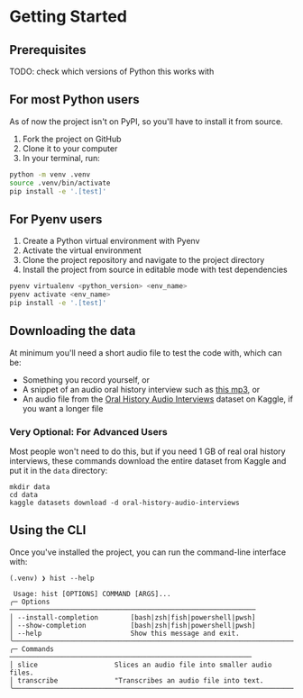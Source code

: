 # Getting Started

## Prerequisites

TODO: check which versions of Python this works with

## For most Python users

As of now the project isn't on PyPI, so you'll have to install it from source. 

1. Fork the project on GitHub
2. Clone it to your computer
3. In your terminal, run:

```bash
python -m venv .venv
source .venv/bin/activate
pip install -e '.[test]'
```

## For Pyenv users

1. Create a Python virtual environment with Pyenv
2. Activate the virtual environment
3. Clone the project repository and navigate to the project directory
4. Install the project from source in editable mode with test dependencies

```bash
pyenv virtualenv <python_version> <env_name>
pyenv activate <env_name>
pip install -e '.[test]'
```

## Downloading the data

At minimum you'll need a short audio file to test the code with, which can be:

* Something you record yourself, or
* A snippet of an audio oral history interview such as [this mp3](https://github.com/audreyfeldroy/HistoryAIToolkit/blob/2ea4f8fc974783f996dd367c4110b50d1185a972/data/sampled-2-Martine%2BBarrat_FINAL.mp3), or
* An audio file from the [Oral History Audio Interviews](https://www.kaggle.com/datasets/audreyfeldroy/oral-history-audio-interviews) dataset on Kaggle, if you want a longer file

### Very Optional: For Advanced Users

Most people won't need to do this, but if you need 1 GB of real oral history interviews, these commands download the entire dataset from Kaggle and put it in the `data` directory:

```
mkdir data
cd data
kaggle datasets download -d oral-history-audio-interviews
```


## Using the CLI

Once you've installed the project, you can run the command-line interface with:

```
(.venv) ❯ hist --help

 Usage: hist [OPTIONS] COMMAND [ARGS]...
╭─ Options ─────────────────────────────────────────────────────────────
│ --install-completion        [bash|zsh|fish|powershell|pwsh]
│ --show-completion           [bash|zsh|fish|powershell|pwsh]
│ --help                      Show this message and exit.
╰───────────────────────────────────────────────────────────────────────
╭─ Commands ────────────────────────────────────────────────────────────
│ slice                   Slices an audio file into smaller audio files.
│ transcribe              "Transcribes an audio file into text.
╰────────────────────────────────────────────────────────────────────────
```
